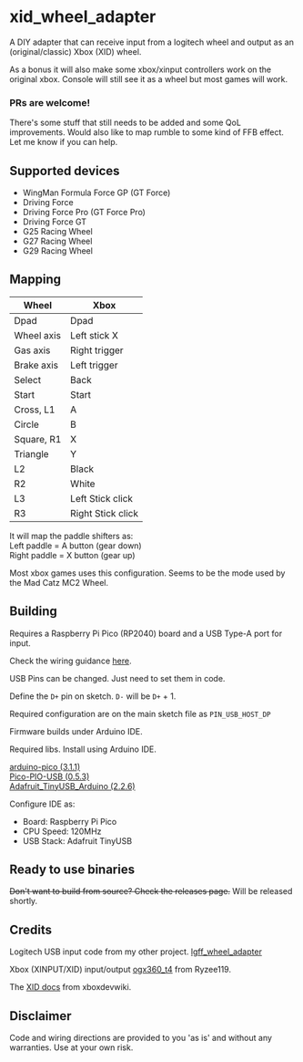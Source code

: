 # xid_wheel_adapter
A DIY adapter that can receive input from a logitech wheel and output as an (original/classic) Xbox (XID) wheel.

As a bonus it will also make some xbox/xinput controllers work on the original xbox. Console will still see it as a wheel but most games will work.

### PRs are welcome!
There's some stuff that still needs to be added and some QoL improvements. Would also like to map rumble to some kind of FFB effect.
Let me know if you can help.

## Supported devices
* WingMan Formula Force GP (GT Force)
* Driving Force
* Driving Force Pro (GT Force Pro)
* Driving Force GT
* G25 Racing Wheel
* G27 Racing Wheel
* G29 Racing Wheel

## Mapping
| Wheel      | Xbox              |
|------------|-------------------|
| Dpad       | Dpad              |
| Wheel axis | Left stick X      |
| Gas axis   | Right trigger     |
| Brake axis | Left trigger      |
| Select     | Back              |
| Start      | Start             |
| Cross, L1  | A                 |
| Circle     | B                 |
| Square, R1 | X                 |
| Triangle   | Y                 |
| L2         | Black             |
| R2         | White             |
| L3         | Left Stick click  |
| R3         | Right Stick click |

It will map the paddle shifters as:<br/>
Left paddle = A button (gear down)<br/>
Right paddle = X button (gear up)<br/>
 
Most xbox games uses this configuration. Seems to be the mode used by the Mad Catz MC2 Wheel.

## Building
Requires a Raspberry Pi Pico (RP2040) board and a USB Type-A port for input.

Check the wiring guidance [here](https://github.com/sekigon-gonnoc/Pico-PIO-USB/discussions/7).

USB Pins can be changed. Just need to set them in code.

Define the `D+` pin on sketch. `D-` will be `D+` + 1.

Required configuration are on the main sketch file as `PIN_USB_HOST_DP`

Firmware builds under Arduino IDE.

Required libs. Install using Arduino IDE.

[arduino-pico (3.1.1)](https://github.com/earlephilhower/arduino-pico#installing-via-arduino-boards-manager)<br/>
[Pico-PIO-USB (0.5.3)](https://github.com/sekigon-gonnoc/Pico-PIO-USB)<br/>
[Adafruit_TinyUSB_Arduino (2.2.6)](https://github.com/adafruit/Adafruit_TinyUSB_Arduino)

Configure IDE as:
* Board: Raspberry Pi Pico
* CPU Speed: 120MHz
* USB Stack: Adafruit TinyUSB

## Ready to use binaries
~~Don't want to build from source? Check the releases page.~~
Will be released shortly.

## Credits
Logitech USB input code from my other project.
[lgff_wheel_adapter](https://github.com/sonik-br/lgff_wheel_adapter)

Xbox (XINPUT/XID) input/output [ogx360_t4](https://github.com/Ryzee119/ogx360_t4) from Ryzee119.

The [XID docs](https://xboxdevwiki.net/Xbox_Input_Devices) from xboxdevwiki.

## Disclaimer

Code and wiring directions are provided to you 'as is' and without any warranties. Use at your own risk.